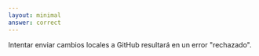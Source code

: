 ```yaml
---
layout: minimal
answer: correct
---
```


<!-- Trying to push local changes to GitHub will result in a "rejected" error. -->
Intentar enviar cambios locales a GitHub resultará en un error "rechazado".
